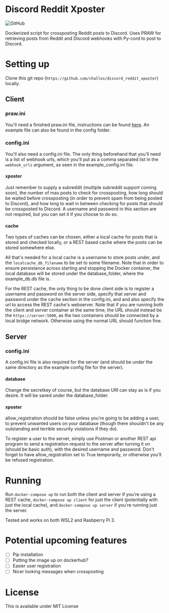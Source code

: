 # Discord Reddit Xposter
![GitHub](https://img.shields.io/github/license/challos/discord_reddit_xposter?style=flat-square)

Dockerized script for crossposting Reddit posts to Discord. Uses PRAW for retrieving posts from Reddit and Discord webhooks with Py-cord to post to Discord.

# Setting up

Clone this git repo (`https://github.com/challos/discord_reddit_xposter`) locally.

## Client

### praw.ini
You'll need a finished praw.ini file, instructions can be found [here](https://praw.readthedocs.io/en/stable/getting_started/quick_start.html). An example file can also be found in the config folder.

### config.ini
You'll also need a config.ini file. The only thing beforehand that you'll need is a list of webhook urls, which you'll put as a comma separated list in the `webhook_urls` argument, as seen in the example_config.ini file.

#### xposter
Just remember to supply a subreddit (multiple subreddit support coming soon), the number of max posts to check for crossposting, how long should be waited before crossposting (in order to prevent spam from being posted to Discord), and how long to wait in between checking for posts that should be crossposted to Discord.
A username and password in this section are not required, but you can set it if you choose to do so.

#### cache
Two types of caches can be chosen, either a local cache for posts that is stored and checked locally, or a REST based cache where the posts can be stored somewhere else. 

All that's needed for a local cache is a username to store posts under, and the `localcache_db_filename` to be set to some filename. Note that in order to ensure persistance across starting and stopping the Docker container, the local database will be stored under the database_folder, where the example_db.db file is.

For the REST cache, the only thing to be done client side is to register a username and password on the server side, specify that server and password under the cache section in the config.ini, and and also specify the url to access the REST cache's webserver. Note that if you are running both the client and server container at the same time, the URL should instead be the `https://server:5000`, as the two containers should be connected by a local bridge network. Otherwise using the normal URL should function fine.

## Server

### config.ini
A config.ini file is also required for the server (and should be under the same directory as the example config file for the server). 

#### database
Change the secretkey of course, but the database URI can stay as is if you desire. It will be saved under the database_folder.

#### xposter
allow_registration should be false unless you're going to be adding a user, to prevent unwanted users on your database (though there shouldn't be any outstanding and terrible security violations if they do).

To register a user to the server, simply use Postman or another REST api program to send a registration request to the server after turning it on (should be basic auth), with the desired username and password. Don't forget to have allow_registration set to True temporarily, or otherwise you'll be refused registration.

# Running

Run `docker-compose up` to run both the client and server if you're using a REST cache, `docker-compose up client` for just the client (potentially with just the local cache), and `docker-compose up server` if you're running just the server.

Tested and works on both WSL2 and Rasbperry Pi 3.

# Potential upcoming features
- [ ] Pip installation
- [ ] Putting the image up on dockerhub?
- [ ] Easier user registration
- [ ] Nicer looking messages when crossposting

# License
This is available under MIT License